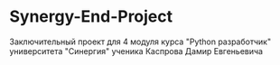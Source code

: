 # Synergy-End-Project
Заключительный проект для 4 модуля курса "Python разработчик" университета "Синергия" ученика Каспрова Дамир Евгеньевича
